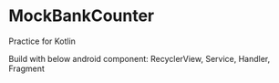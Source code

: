 # MockBankCounter
Practice for Kotlin

Build with below android component:
RecyclerView, Service, Handler, Fragment
